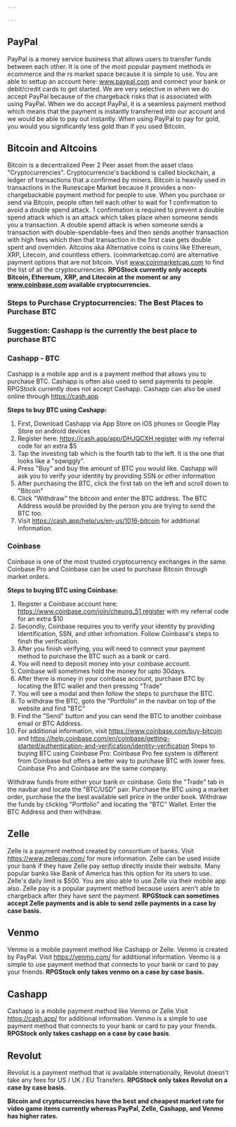```yaml
---

---
```

## PayPal
PayPal is a money service business that allows users to transfer funds between each other. It is one of the most popular payment methods in ecommerce and the rs market space because it is simple to use. You are able to settup an account here: www.paypal.com and connect your bank or debit/credit cards to get started. We are very selective in when we do accept PayPal because of the chargeback risks that is associated with using PayPal. When we do accept PayPal, it is a seamless payment method which means that the payment is instantly transferred into our account and we would be able to pay out instantly. When using PayPal to pay for gold, you would you significantly less gold than if you used Bitcoin.

## Bitcoin and Altcoins
Bitcoin is a decentralized Peer 2 Peer asset from the asset class "Cryptocurrencies". Cryptocurrencie's backbond is called blockchain, a ledger of transactions that a confirmed by miners. Bitcoin is heavily used in transactions in the Runescape Market because it provides a non-chargebackable payment method for people to use. When you purchase or send via Bitcoin, people often tell each other to wait for 1 confirmation to avoid a double spend attack. 1 confirmation is required to prevent a double spend attack which is an attack which takes place when someone sends you a transaction. A double spend attack is when someone sends a transaction with double-spendable-fees and then sends another transaction with high fees which then that transaction in the first case gets double spent and overriden. Altcoins aka Alternative coins is coins like Ethereum, XRP, Litecoin, and countless others. (coinmarketcap.com) are alternative payment options that are not bitcoin. Visit www.coinmarketcap.com to find the list of all the cryptocurrencies.
**RPGStock currently only accepts Bitcoin, Ethereum, XRP, and Litecoin at the moment or any www.coinbase.com available cryptocurrencies.**

### Steps to Purchase Cryptocurrencies: The Best Places to Purchase BTC
### Suggestion: Cashapp is the currently the best place to purchase BTC


### Cashapp - BTC

Cashapp is a mobile app and is a payment method that allows you to purchase BTC. Cashapp is often also used to send payments to people. RPGStock currently does not accept Cashapp. Cashapp can also be used online through https://cash.app

**Steps to buy BTC using Cashapp:**

1. First, Download Cashapp via App Store on iOS phones or Google Play Store on android devices
2. Register here: https://cash.app/app/DHJQCXH,register with my referral code for an extra $5
3. Tap the investing tab which is the fourth tab to the left. It is the one that looks like a "sqwiggly".
4. Press "Buy" and buy the amount of BTC you would like. Cashapp will ask you to verify your identity by providing SSN or other information
5. After purchasing the BTC, click the first tab on the left and scroll down to "Bitcoin"
6. Click "Withdraw" the bitcoin and enter the BTC address. The BTC Address would be provided by the person you are trying to send the BTC too.
7. Visit https://cash.app/help/us/en-us/1016-bitcoin for additional information.

### Coinbase 

Coinbase is one of the most trusted cryptocurrency exchanges in the same. Coinbase Pro and Coinbase can be used to purchase Bitcoin through market orders.

**Steps to buying BTC using Coinbase:**

1. Register a Coinbase account here: https://www.coinbase.com/join/cheung_51,register with my referral code for an extra $10
2. Secondly, Coinbase requires you to verify your identity by providing Identification, SSN, and other infromation. Follow Coinbase's steps to finsh the verification.
3. After you finish verifying, you will need to connect your payment method to purchase the BTC such as a bank or card.
4. You will need to deposit money into your coinbase account.
5. Coinbase will sometimes hold the money for upto 30days.
6. After there is money in your coinbase account, purchase BTC by locating the BTC wallet and then pressing "Trade"
7. You will see a modal and then follow the steps to purchase the BTC.
8. To withdraw the BTC, goto the "Portfolio" in the navbar on top of the website and find "BTC"
9. Find the "Send" button and you can send the BTC to another coinbase email or BTC Address.
10. For additional information, visit https://www.coinbase.com/buy-bitcoin and https://help.coinbase.com/en/coinbase/getting-started/authentication-and-verification/identity-verification
Steps to buying BTC using Coinbase Pro:
Coinbase Pro fee system is different from Coinbase but offers a better way to purchase BTC with lower fees. Coinbase Pro and Coinbase are the same company.

Withdraw funds from either your bank or coinbase.
Goto the "Trade" tab in the navbar and locate the "BTC/USD" pair.
Purchase the BTC using a market order, purchase the the best available sell price in the order book.
Withdraw the funds by clicking "Portfolio" and locating the "BTC" Wallet.
Enter the BTC Address and then withdraw.


## Zelle
Zelle is a payment method created by consortium of banks. Visit https://www.zellepay.com/ for more information. Zelle can be used inside your bank if they have Zelle pay settup directly inside their website. Many popular banks like Bank of America has this option for its users to use. Zelle's daily limit is $500. You are also able to use Zelle via their mobile app also. Zelle pay is a popular payment method because users aren't able to chargeback after they have sent the payment. **RPGStock can sometimes accept Zelle payments and is able to send zelle payments in a case by case basis.**

## Venmo
Venmo is a mobile payment method like Cashapp or Zelle. Venmo is created by PayPal. Visit https://venmo.com/ for additional information. Venmo is a simple to use payment method that connects to your bank or card to pay your friends. **RPGStock only takes venmo on a case by case basis.**

## Cashapp
Cashapp is a mobile payment method like Venmo or Zelle.Visit https://cash.app/ for additional information. Venmo is a simple to use payment method that connects to your bank or card to pay your friends. **RPGStock only takes cashapp on a case by case basis**.

## Revolut
Revolut is a payment method that is available internationally, Revolut doesn't take any fees for US / UK / EU Transfers. **RPGStock only takes Revolut on a case by case basis**.

**Bitcoin and cryptocurrencies have the best and cheapest market rate for video game items currently whereas PayPal, Zelle, Cashapp, and Venmo has higher rates.**
